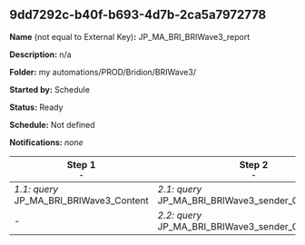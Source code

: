 ## 9dd7292c-b40f-b693-4d7b-2ca5a7972778

**Name** (not equal to External Key)**:** JP_MA_BRI_BRIWave3_report

**Description:** n/a

**Folder:** my automations/PROD/Bridion/BRIWave3/

**Started by:** Schedule

**Status:** Ready

**Schedule:** Not defined

**Notifications:** _none_


| Step 1<br>_<small>-</small>_ | Step 2<br>_<small>-</small>_ |
| --- | --- |
| _1.1: query_<br>JP_MA_BRI_BRIWave3_Content | _2.1: query_<br>JP_MA_BRI_BRIWave3_sender_ClickData_All |
| - | _2.2: query_<br>JP_MA_BRI_BRIWave3_sender_OpenData_All |
